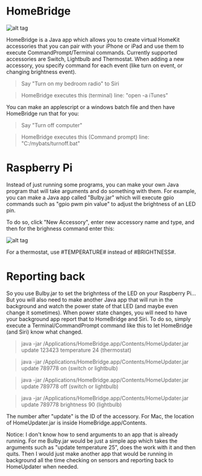 # HomeBridge

![alt tag](http://i.imgur.com/6aprujn.png)

HomeBridge is a Java app which allows you to create virtual HomeKit accessories that you can pair with your iPhone or iPad and use them to execute CommandPrompt/Terminal commands. Currently supported accessories are Switch, Lightbulb and Thermostat. When adding a new accessory, you specify command for each event (like turn on event, or changing brightness event).

>Say "Turn on my bedroom radio" to Siri

>  HomeBridge executes this (terminal) line: "open -a iTunes"

You can make an applescript or a windows batch file and then have HomeBridge run that for you:

>Say "Turn off computer"

>  HomeBridge executes this (Command prompt) line: "C:/mybats/turnoff.bat"

# Raspberry Pi

Instead of just running some programs, you can make your own Java program that will take arguments and do something with them. For example, you can make a Java app called "Bulby.jar" which will execute gpio commands such as "gpio pwm pin value" to adjust the brightness of an LED pin.

To do so, click "New Accessory", enter new accessory name and type, and then for the brighness command enter this:

![alt tag](http://i.imgur.com/ci4NLNh.png)

For a thermostat, use #TEMPERATURE# instead of #BRIGHTNESS#.

# Reporting back

So you use Bulby.jar to set the brighntess of the LED on your Raspberry Pi... But you will also need to make another Java app that will run in the background and watch the power state of that LED (and maybe even change it sometimes). When power state changes, you will need to have your background app report that to HomeBridge and Siri. To do so, simply execute a Terminal/CommandPrompt command like this to let HomeBridge (and Siri) know what changed.

>java -jar /Applications/HomeBridge.app/Contents/HomeUpdater.jar update 123423 temperature 24 (thermostat)

>java -jar /Applications/HomeBridge.app/Contents/HomeUpdater.jar update 789778 on (switch or lightbulb)

>java -jar /Applications/HomeBridge.app/Contents/HomeUpdater.jar update 789778 off (switch or lightbulb)

>java -jar /Applications/HomeBridge.app/Contents/HomeUpdater.jar update 789778 brightness 90 (lightbulb)

The number after "update" is the ID of the accessory. For Mac, the location of HomeUpdater.jar is inside HomeBridge.app/Contents.

Notice: I don't know how to send arguments to an app that is already running. For me Bulby.jar would be just a simple app which takes the arguments such as "update temperature 25", does the work with it and then quits. Then I would just make another app that would be running in background all the time checking on sensors and reporting back to HomeUpdater when needed.


